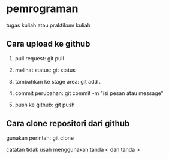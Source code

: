 # pemrograman
tugas kuliah atau praktikum kuliah

## Cara upload ke github
1. pull request: git pull

2. melihat status: git status

3. tambahkan ke stage area: git add .

4. commit perubahan: git commit -m "isi pesan atau message"

5. push ke github: git push

## Cara clone repositori dari github
gunakan perintah:
git clone <link project github yang akan di clone>

catatan tidak usah menggunakan tanda < dan tanda >
